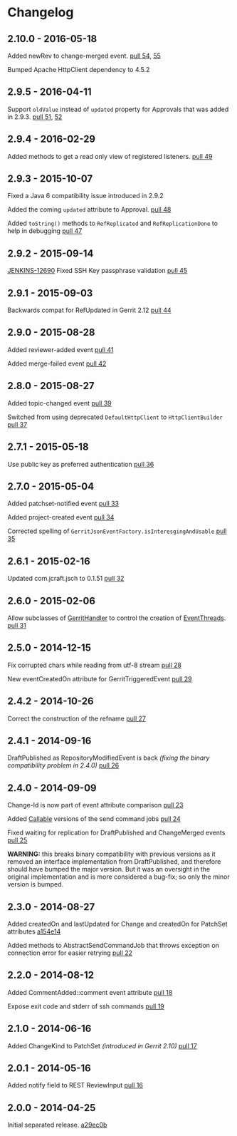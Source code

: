 # Changelog

## 2.10.0 - 2016-05-18
Added newRev to change-merged event. [pull 54](https://github.com/sonyxperiadev/gerrit-events/pull/54), [55](https://github.com/sonyxperiadev/gerrit-events/pull/55)

Bumped Apache HttpClient dependency to 4.5.2

## 2.9.5 - 2016-04-11
Support `oldValue` instead of `updated` property for Approvals that was added in 2.9.3. [pull 51](https://github.com/sonyxperiadev/gerrit-events/pull/51), [52](https://github.com/sonyxperiadev/gerrit-events/pull/52)

## 2.9.4 - 2016-02-29
Added methods to get a read only view of registered listeners. [pull 49](https://github.com/sonyxperiadev/gerrit-events/pull/49)

## 2.9.3 - 2015-10-07
Fixed a Java 6 compatibility issue introduced in 2.9.2

Added the coming `updated` attribute to Approval. [pull 48](https://github.com/sonyxperiadev/gerrit-events/pull/48)

Added ```toString()``` methods to ```RefReplicated``` and ```RefReplicationDone``` to help in debugging [pull 47](https://github.com/sonyxperiadev/gerrit-events/pull/47)

## 2.9.2 - 2015-09-14
[JENKINS-12690](https://issues.jenkins-ci.org/browse/JENKINS-12690) Fixed SSH Key passphrase validation [pull 45](https://github.com/sonyxperiadev/gerrit-events/pull/45)

## 2.9.1 - 2015-09-03
Backwards compat for RefUpdated in Gerrit 2.12 [pull 44](https://github.com/sonyxperiadev/gerrit-events/pull/44)

## 2.9.0 - 2015-08-28
Added reviewer-added event [pull 41](https://github.com/sonyxperiadev/gerrit-events/pull/41)

Added merge-failed event [pull 42](https://github.com/sonyxperiadev/gerrit-events/pull/42)

## 2.8.0 - 2015-08-27
Added topic-changed event [pull 39](https://github.com/sonyxperiadev/gerrit-events/pull/39)

Switched from using deprecated ```DefaultHttpClient``` to ```HttpClientBuilder```  [pull 37](https://github.com/sonyxperiadev/gerrit-events/pull/37)

## 2.7.1 - 2015-05-18
Use public key as preferred authentication [pull 36](https://github.com/sonyxperiadev/gerrit-events/pull/36)

## 2.7.0 - 2015-05-04
Added patchset-notified event [pull 33](https://github.com/sonyxperiadev/gerrit-events/pull/33)

Added project-created event [pull 34](https://github.com/sonyxperiadev/gerrit-events/pull/34)

Corrected spelling of ```GerritJsonEventFactory.isInteresgingAndUsable``` [pull 35](https://github.com/sonyxperiadev/gerrit-events/pull/35)

## 2.6.1 - 2015-02-16
Updated com.jcraft.jsch to 0.1.51 [pull 32](https://github.com/sonyxperiadev/gerrit-events/pull/32)

## 2.6.0 - 2015-02-06
Allow subclasses of [GerritHandler](https://github.com/sonyxperiadev/gerrit-events/blob/master/src/main/java/com/sonymobile/tools/gerrit/gerritevents/GerritHandler.java) 
to control the creation of [EventThreads](https://github.com/sonyxperiadev/gerrit-events/blob/master/src/main/java/com/sonymobile/tools/gerrit/gerritevents/workers/EventThread.java). 
[pull 31](https://github.com/sonyxperiadev/gerrit-events/pull/31)

## 2.5.0 - 2014-12-15
Fix corrupted chars while reading from utf-8 stream [pull 28](https://github.com/sonyxperiadev/gerrit-events/pull/28)

New eventCreatedOn attribute for GerritTriggeredEvent [pull 29](https://github.com/sonyxperiadev/gerrit-events/pull/29)

## 2.4.2 - 2014-10-26
Correct the construction of the refname [pull 27](https://github.com/sonyxperiadev/gerrit-events/pull/27)

## 2.4.1 - 2014-09-16
DraftPublished as RepositoryModifiedEvent is back _(fixing the binary compatibility problem in 2.4.0)_ [pull 26](https://github.com/sonyxperiadev/gerrit-events/pull/26)

## 2.4.0 - 2014-09-09
Change-Id is now part of event attribute comparison [pull 23](https://github.com/sonyxperiadev/gerrit-events/pull/23)

Added [Callable](http://docs.oracle.com/javase/6/docs/api/java/util/concurrent/Callable.html) versions of the send command jobs [pull 24](https://github.com/sonyxperiadev/gerrit-events/pull/24)

Fixed waiting for replication for DraftPublished and ChangeMerged events [pull 25](https://github.com/sonyxperiadev/gerrit-events/pull/25)

**WARNING:** this breaks binary compatibility with previous versions as it removed an interface implementation from DraftPublished,
and therefore should have bumped the major version. But it was an oversight in the original implementation and is more considered a bug-fix;
so only the minor version is bumped.

## 2.3.0 - 2014-08-27
Added createdOn and lastUpdated for Change and createdOn for PatchSet attributes [a154e14](https://github.com/sonyxperiadev/gerrit-events/commit/a154e14938f2982e4240e43f873d2c029e163a3e)

Added methods to AbstractSendCommandJob that throws exception on connection error for easier retrying
[pull 22](https://github.com/sonyxperiadev/gerrit-events/pull/22)

## 2.2.0 - 2014-08-12
Added CommentAdded::comment event attribute [pull 18](https://github.com/sonyxperiadev/gerrit-events/pull/18)

Expose exit code and stderr of ssh commands [pull 19](https://github.com/sonyxperiadev/gerrit-events/pull/19)

## 2.1.0 - 2014-06-16
Added ChangeKind to PatchSet _(introduced in Gerrit 2.10)_ [pull 17](https://github.com/sonyxperiadev/gerrit-events/pull/17)

## 2.0.1 - 2014-05-16
Added notify field to REST ReviewInput [pull 16](https://github.com/sonyxperiadev/gerrit-events/pull/16)

## 2.0.0 - 2014-04-25
Initial separated release. [a29ec0b](https://github.com/sonyxperiadev/gerrit-events/commit/a29ec0b1f54b040ba2bd265c6f5269380f812034)
